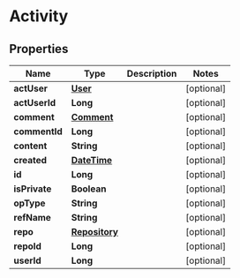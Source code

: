 
# Activity

## Properties
Name | Type | Description | Notes
------------ | ------------- | ------------- | -------------
**actUser** | [**User**](User.md) |  |  [optional]
**actUserId** | **Long** |  |  [optional]
**comment** | [**Comment**](Comment.md) |  |  [optional]
**commentId** | **Long** |  |  [optional]
**content** | **String** |  |  [optional]
**created** | [**DateTime**](DateTime.md) |  |  [optional]
**id** | **Long** |  |  [optional]
**isPrivate** | **Boolean** |  |  [optional]
**opType** | **String** |  |  [optional]
**refName** | **String** |  |  [optional]
**repo** | [**Repository**](Repository.md) |  |  [optional]
**repoId** | **Long** |  |  [optional]
**userId** | **Long** |  |  [optional]



